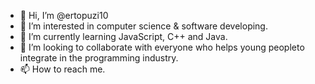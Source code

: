 - 👋 Hi, I’m @ertopuzi10
- 👀 I’m interested in computer science & software developing.
- 🌱 I’m currently learning JavaScript, C++ and Java.
- 💞️ I’m looking to collaborate with everyone who helps young peopleto integrate in the programming industry.
- 📫 How to reach me.

<!---
ertopuzi10/ertopuzi10 is a ✨ special ✨ repository because its `README.md` (this file) appears on your GitHub profile.
You can click the Preview link to take a look at your changes.
--->
